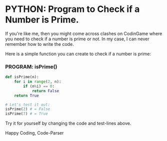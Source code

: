 # PYTHON: Program to Check if a Number is Prime.
If you're like me, then you might come across clashes on CodinGame where you need to check if a number is prime or not.
In my case, I can never remember how to write the code.

Here is a simple function you can create to check if a number is prime:

### PROGRAM: isPrime()
```python runnable
def isPrime(n):
    for i in range(2, n):
        if (n%i) == 0:
            return False
    return True

# Let's test it out:
isPrime(2) # = False
isPrime(7) # = True
```

Try it for yourself by changing the code and test-lines above.

Happy Coding,
Code-Parser